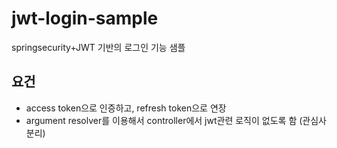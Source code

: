 # jwt-login-sample
springsecurity+JWT 기반의 로그인 기능 샘플

## 요건 
* access token으로 인증하고, refresh token으로 연장
* argument resolver를 이용해서 controller에서 jwt관련 로직이 없도록 함 (관심사분리)
